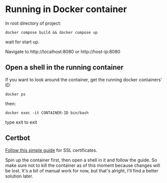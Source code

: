 # Running in Docker container

In root directory of project:
```
docker compose build && docker compose up
```
wait for start up.

Navigate to http://localhost:8080 or http://host-ip:8080


## Open a shell in the running container

If you want to look around the container, get the running docker containers' ID: 

```
docker ps
```

then: 

```
docker exec -it CONTAINER-ID bin/bash
```

type exit to exit

## Certbot

[Follow this simple guide](https://www.nginx.com/blog/using-free-ssltls-certificates-from-lets-encrypt-with-nginx/) for SSL certificates.

Spin up the container first, then open a shell in it and follow the guide. So make sure not to kill the container as of 
this moment because changes will be lost. It's a bit of manual work for now, but that's alright, I'll find a better solution later.
